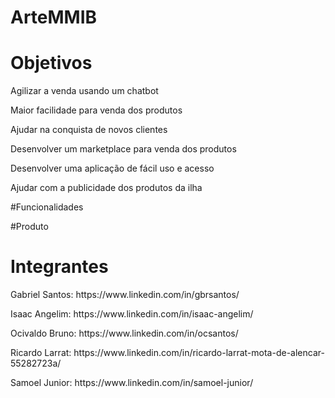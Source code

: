# ArteMMIB

# Objetivos
<p> Agilizar a venda usando um chatbot </p>
<p> Maior facilidade para venda dos produtos </p>
<p> Ajudar na conquista de novos clientes </p>
<p> Desenvolver um marketplace para venda dos produtos </p>
<p> Desenvolver uma aplicação de fácil uso e acesso </p>
<p> Ajudar com a publicidade dos produtos da ilha </p>

#Funcionalidades

#Produto


# Integrantes
<p> Gabriel Santos: https://www.linkedin.com/in/gbrsantos/ </p>
<p> Isaac Angelim: https://www.linkedin.com/in/isaac-angelim/ </p>
<p> Ocivaldo Bruno: https://www.linkedin.com/in/ocsantos/ </p>
<p> Ricardo Larrat: https://www.linkedin.com/in/ricardo-larrat-mota-de-alencar-55282723a/ </p>
<p> Samoel Junior: https://www.linkedin.com/in/samoel-junior/ </p>
